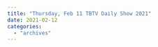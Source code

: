 ```yaml
---
title: "Thursday, Feb 11 TBTV Daily Show 2021"
date: 2021-02-12
categories: 
  - "archives"
---
```



